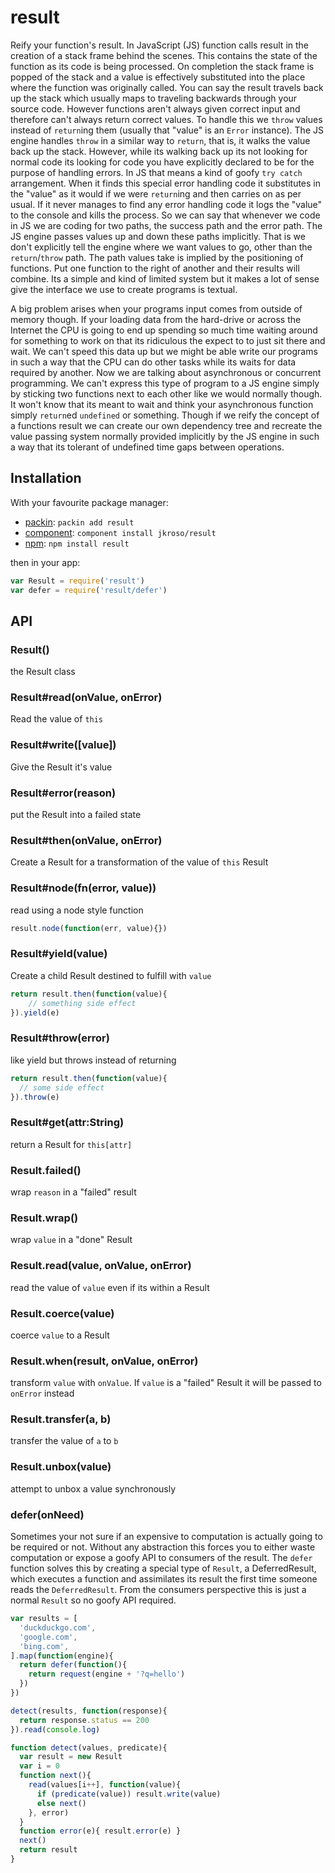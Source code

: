 
# result

Reify your function's result. In JavaScript (JS) function calls result in the creation of a stack frame behind the scenes. This contains the state of the function as its code is being processed. On completion the stack frame is popped of the stack and a value is effectively substituted into the place where the function was originally called. You can say the result travels back up the stack which usually maps to traveling backwards through your source code. However functions aren't always given correct input and therefore can't always return correct values. To handle this we `throw` values instead of `return`ing them (usually that "value" is an `Error` instance). The JS engine handles `throw` in a similar way to `return`, that is, it walks the value back up the stack. However, while its walking back up its not looking for normal code its looking for code you have explicitly declared to be for the purpose of handling errors. In JS that means a kind of goofy `try catch` arrangement. When it finds this special error handling code it substitutes in the "value" as it would if we were `return`ing and then carries on as per usual. If it never manages to find any error handling code it logs the "value" to the console and kills the process. So we can say that whenever we code in JS we are coding for two paths, the success path and the error path. The JS engine passes values up and down these paths implicitly. That is we don't explicitly tell the engine where we want values to go, other than the `return`/`throw` path. The path values take is implied by the positioning of functions. Put one function to the right of another and their results will combine. Its a simple and kind of limited system but it makes a lot of sense give the interface we use to create programs is textual.

A big problem arises when your programs input comes from outside of memory though. If your loading data from the hard-drive or across the Internet the CPU is going to end up spending so much time waiting around for something to work on that its ridiculous the expect to to just sit there and wait. We can't speed this data up but we might be able write our programs in such a way that the CPU can do other tasks while its waits for data required by another. Now we are talking about asynchronous or concurrent programming. We can't express this type of program to a JS engine simply by sticking two functions next to each other like we would normally though. It won't know that its meant to wait and think your asynchronous function simply `return`ed `undefined` or something. Though if we reify the concept of a functions result we can create our own dependency tree and recreate the value passing system normally provided implicitly by the JS engine in such a way that its tolerant of undefined time gaps between operations.

## Installation

With your favourite package manager:

- [packin](//github.com/jkroso/packin): `packin add result`
- [component](//github.com/component/component#installing-packages): `component install jkroso/result`
- [npm](//npmjs.org/doc/cli/npm-install.html): `npm install result`

then in your app:

```js
var Result = require('result')
var defer = require('result/defer')
```

## API

### Result()

the Result class

### Result#read(onValue, onError)

Read the value of `this`

### Result#write([value])

Give the Result it's value

### Result#error(reason)

put the Result into a failed state

### Result#then(onValue, onError)

Create a Result for a transformation of the value of `this` Result

### Result#node(fn(error, value))

read using a node style function

```js
result.node(function(err, value){})
```

### Result#yield(value)

Create a child Result destined to fulfill with `value`

```js
return result.then(function(value){
	// something side effect
}).yield(e)
```

### Result#throw(error)

  like yield but throws instead of returning

```js
return result.then(function(value){
  // some side effect
}).throw(e)
```

### Result#get(attr:String)

  return a Result for `this[attr]`

### Result.failed()

wrap `reason` in a "failed" result

### Result.wrap()

wrap `value` in a "done" Result

### Result.read(value, onValue, onError)

read the value of `value` even if its within a Result

### Result.coerce(value)

coerce `value` to a Result

### Result.when(result, onValue, onError)

transform `value` with `onValue`. If `value` is a "failed" Result it will be passed to `onError` instead

### Result.transfer(a, b)

  transfer the value of `a` to `b`

### Result.unbox(value)

  attempt to unbox a value synchronously

### defer(onNeed)

Sometimes your not sure if an expensive to computation is actually going to be required or not. Without any abstraction this forces you to either waste computation or expose a goofy API to consumers of the result. The `defer` function solves this by creating a special type of `Result`, a DeferredResult, which executes a function and assimilates its result the first time someone reads the `DeferredResult`. From the consumers perspective this is just a normal `Result` so no goofy API required.

```js
var results = [
  'duckduckgo.com',
  'google.com',
  'bing.com',
].map(function(engine){
  return defer(function(){
    return request(engine + '?q=hello')
  })
})

detect(results, function(response){
  return response.status == 200
}).read(console.log)

function detect(values, predicate){
  var result = new Result
  var i = 0
  function next(){
    read(values[i++], function(value){
      if (predicate(value)) result.write(value)
      else next()
    }, error)
  }
  function error(e){ result.error(e) }
  next()
  return result
}
```
